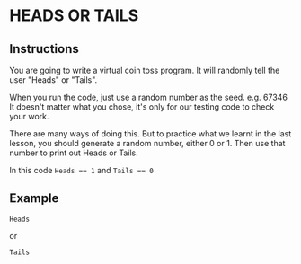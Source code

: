 # HEADS OR TAILS

## Instructions

You are going to write a virtual coin toss program. It will randomly tell the user "Heads" or "Tails".

When you run the code, just use a random number as the seed. e.g. 67346 It doesn't matter what you chose, it's only for our testing code to check your work.

There are many ways of doing this. But to practice what we learnt in the last lesson, you should generate a random number, either 0 or 1. Then use that number to print out Heads or Tails.

In this code `Heads == 1` and `Tails == 0`

## Example

```
Heads
```

or

```
Tails
```
